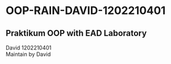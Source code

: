 # OOP-RAIN-DAVID-1202210401
## Praktikum OOP with EAD Laboratory
David 1202210401</br>
Maintain by David
